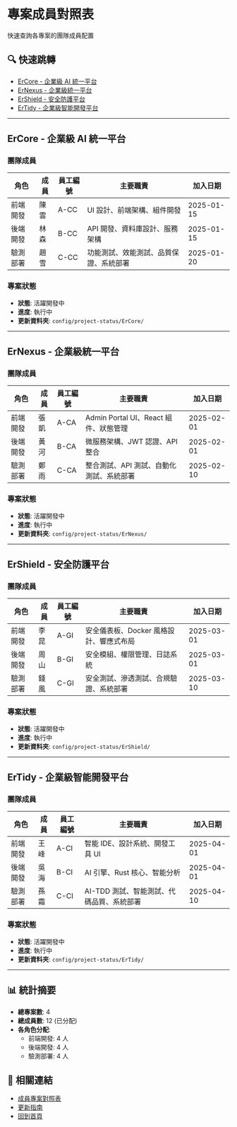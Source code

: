 # 專案成員對照表

快速查詢各專案的團隊成員配置

## 🔍 快速跳轉
- [ErCore - 企業級 AI 統一平台](#ercore---企業級-ai-統一平台)
- [ErNexus - 企業級統一平台](#ernexus---企業級統一平台)
- [ErShield - 安全防護平台](#ershield---安全防護平台)
- [ErTidy - 企業級智能開發平台](#ertidy---企業級智能開發平台)

---

## ErCore - 企業級 AI 統一平台

### 團隊成員
| 角色 | 成員 | 員工編號 | 主要職責 | 加入日期 |
|------|------|----------|----------|----------|
| 前端開發 | 陳雲 | A-CC | UI 設計、前端架構、組件開發 | 2025-01-15 |
| 後端開發 | 林森 | B-CC | API 開發、資料庫設計、服務架構 | 2025-01-15 |
| 驗測部署 | 趙雪 | C-CC | 功能測試、效能測試、品質保證、系統部署 | 2025-01-20 |

### 專案狀態
- **狀態**: 活躍開發中
- **進度**: 執行中
- **更新資料夾**: `config/project-status/ErCore/`

---

## ErNexus - 企業級統一平台

### 團隊成員
| 角色 | 成員 | 員工編號 | 主要職責 | 加入日期 |
|------|------|----------|----------|----------|
| 前端開發 | 張凱 | A-CA | Admin Portal UI、React 組件、狀態管理 | 2025-02-01 |
| 後端開發 | 黃河 | B-CA | 微服務架構、JWT 認證、API 整合 | 2025-02-01 |
| 驗測部署 | 鄭雨 | C-CA | 整合測試、API 測試、自動化測試、系統部署 | 2025-02-10 |

### 專案狀態
- **狀態**: 活躍開發中
- **進度**: 執行中
- **更新資料夾**: `config/project-status/ErNexus/`

---

## ErShield - 安全防護平台

### 團隊成員
| 角色 | 成員 | 員工編號 | 主要職責 | 加入日期 |
|------|------|----------|----------|----------|
| 前端開發 | 李昆 | A-GI | 安全儀表板、Docker 風格設計、響應式布局 | 2025-03-01 |
| 後端開發 | 周山 | B-GI | 安全模組、權限管理、日誌系統 | 2025-03-01 |
| 驗測部署 | 錢風 | C-GI | 安全測試、滲透測試、合規驗證、系統部署 | 2025-03-10 |

### 專案狀態
- **狀態**: 活躍開發中
- **進度**: 執行中
- **更新資料夾**: `config/project-status/ErShield/`

---

## ErTidy - 企業級智能開發平台

### 團隊成員
| 角色 | 成員 | 員工編號 | 主要職責 | 加入日期 |
|------|------|----------|----------|----------|
| 前端開發 | 王峰 | A-CI | 智能 IDE、設計系統、開發工具 UI | 2025-04-01 |
| 後端開發 | 吳海 | B-CI | AI 引擎、Rust 核心、智能分析 | 2025-04-01 |
| 驗測部署 | 孫霜 | C-CI | AI-TDD 測試、智能測試、代碼品質、系統部署 | 2025-04-10 |

### 專案狀態
- **狀態**: 活躍開發中
- **進度**: 執行中
- **更新資料夾**: `config/project-status/ErTidy/`

---

## 📊 統計摘要

- **總專案數**: 4
- **總成員數**: 12 (已分配)
- **各角色分配**:
  - 前端開發: 4 人
  - 後端開發: 4 人
  - 驗測部署: 4 人

## 🔗 相關連結

- [成員專案對照表](./member-projects-index.md)
- [更新指南](./update-guide.md)
- [回到首頁](./README.md)